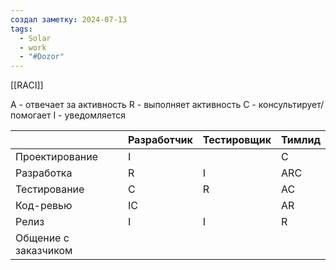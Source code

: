 ```yaml
---
создал заметку: 2024-07-13
tags:
  - Solar
  - work
  - "#Dozor"
---
```

[[RACI]]

A - отвечает за активность
R - выполняет активность
C - консультирует/ помогает
I - уведомляется

|                      | Разработчик | Тестировщик | Тимлид |
| -------------------- | ----------- | ----------- | ------ |
| Проектирование       | I           |             | C      |
| Разработка           | R           | I           | ARC    |
| Тестирование         | C           | R           | AC     |
| Код-ревью            | IC          |             | AR     |
| Релиз                | I           | I           | R      |
| Общение с заказчиком |             |             |        |

